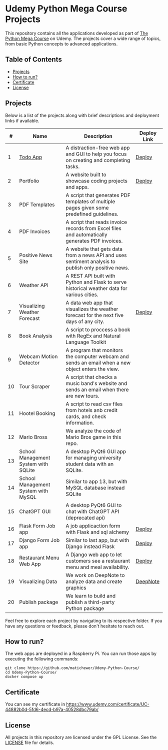 # Udemy Python Mega Course Projects

This repository contains all the applications developed as part of [The Python Mega Course](https://www.udemy.com/course/the-python-mega-course/) on Udemy. The projects cover a wide range of topics, from basic Python concepts to advanced applications.

## Table of Contents
- [Projects](#projects)
- [How to run?](#how-to-run)
- [Certificate](#certificate)
- [License](#license)


## Projects
Below is a list of the projects along with brief descriptions and deployment links if available.


| # | Name | Description | Deploy Link |
| - | ---- | ----------- | ----------- |
| 1 | [Todo App](app01_todo-list) | A distraction-free web app and GUI to help you focus on creating and completing tasks. | [Deploy](https://pc-todo-list.chewer.net) |
| 2 | Portfolio | A website built to showcase coding projects and apps. | [Deploy](https://pc-portfolio.chewer.net) |
| 3 | PDF Templates | A script that generates PDF templates of multiple pages given some predefined guidelines. |  |
| 4 | PDF Invoices | A script that reads invoice records from Excel files and automatically generates PDF invoices. |  |
| 5 | Positive News Site | A website that gets data from a news API and uses sentiment analysis to publish only positive news. |  |
| 6 | Weather API | A REST API built with Python and Flask to serve historical weather data for various cities. |  |
| 7 | Visualizing Weather Forecast | A data web app that visualizes the weather forecast for the next five days of any city. | [Deploy](https://pc-weather.chewer.net/) |
| 8 | Book Analysis | A script to proccess a book with RegEx and Natural Language Toolkit| |
| 9 | Webcam Motion Detector | A program that monitors the computer webcam and sends an email when a new object enters the view. |  |
| 10 | Tour Scraper | A script that checks a music band's website and sends an email when there are new tours. | |
| 11 | Hootel Booking | A script to read csv files from hotels anb credit cards, and check information. |
| 12 | Mario Bross | We analyze the code of Mario Bros game in this repo. | |
| 13 | School Management System with SQLite | A desktop PyQt6 GUI app for managing university student data with an SQLite. | |
| 14 | School Management System with MySQL | Similar to app 13, but with MySQL database instead SQLite |  |
| 15 | ChatGPT GUI | A desktop PyQt6 GUI to chat with ChatGPT API (deprecated api) | |
| 16 | Flask Form Job app | A job applicaction form with Flask and sql alchemy | [Deploy](https://pc-flask-form.chewer.net/) |
| 17 | Django Form Job app | Similar to last app, but with Django instead Flask | [Deploy](https://pc-django-form.chewer.net/) |
| 18 | Restaurant Menu Web App | A Django web app to let customers see a restaurant menu and meal availability. | [Deploy](https://pc-restaurant-menu.chewer.net) |
| 19 | Visualizing Data | We work on DeepNote to analyze data and create graphics | [DeepNote](https://deepnote.com/workspace/pythoncourse-9b6c-5a29fac7-6d83-4528-892e-ed176640ecc3/project/Python-Course-movie-recomendation-system-ff64c874-f5cc-4ca3-84f3-cf648e99bca6/notebook/Notebook%201-0404d0eb635e4b3fb58e7284dc1ea970) |
| 20 | Publish package |  We learn to build and publish a third-party Python package | | 

Feel free to explore each project by navigating to its respective folder. If you have any questions or feedback, please don't hesitate to reach out.


## How to run?

The web apps are deployed in a Raspberry Pi. You can run those apps by executing the following commands:

```
git clone https://github.com/matichewer/Udemy-Python-Course/
cd Udemy-Python-Course/
docker compose up
```


## Certificate
You can see my certificate in https://www.udemy.com/certificate/UC-44882b0d-5fd6-4ecd-b97a-40528dbc79ab/


## License
All projects in this repository are licensed under the GPL License. See the [LICENSE](LICENSE) file for details.
